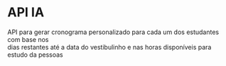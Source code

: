 # API IA
API para gerar cronograma personalizado para cada um dos estudantes com base nos <br>
dias restantes até a data do vestibulinho e nas horas disponíveis para estudo da pessoas

